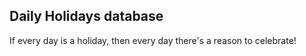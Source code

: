 ## Daily Holidays database
If every day is a holiday, then every day there's a reason to celebrate!

